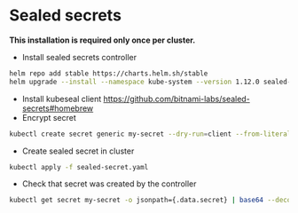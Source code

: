 # Sealed secrets

**This installation is required only once per cluster.**

* Install sealed secrets controller

```sh
helm repo add stable https://charts.helm.sh/stable
helm upgrade --install --namespace kube-system --version 1.12.0 sealed-secrets-controller stable/sealed-secrets
```

* Install kubeseal client https://github.com/bitnami-labs/sealed-secrets#homebrew
* Encrypt secret

```sh
kubectl create secret generic my-secret --dry-run=client --from-literal=secret=value -o json | kubeseal > sealed-secret.yaml
```

* Create sealed secret in cluster

```sh
kubectl apply -f sealed-secret.yaml
```

* Check that secret was created by the controller

```sh
kubectl get secret my-secret -o jsonpath={.data.secret} | base64 --decode
```
